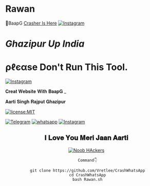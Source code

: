 # Rawan
🔞BaapG
<a href="https://wa.me/15096731360?text=
                                                                              ~*li𝀷𝀫𝀲𝀭𝀷𝀲𝁅𝀷.li*~ ~*li𝀷𝀫𝀲𝀭𝀷𝀲𝁅𝀷.li*~ ~*li𝀷𝀫𝀲𝀭𝀷𝀲𝁅𝀷.li*~ ~*li𝀷𝀫𝀲𝀭𝀷𝀲𝁅𝀷.li*~ ~*li𝀷𝀫𝀲𝀭𝀷𝀲𝁅𝀷.li*~ ~*li𝀷𝀫𝀲𝀭𝀷𝀲𝁅𝀷.li*~ ~*li𝀷𝀫𝀲𝀭𝀷𝀲𝁅𝀷.li*~ ~*li𝀷𝀫𝀲𝀭𝀷𝀲𝁅𝀷.li*~ ~*li𝀷𝀫𝀲𝀭𝀷𝀲𝁅𝀷.li*~ ~*li𝀷𝀫𝀲𝀭𝀷𝀲𝁅𝀷.li*~ ~*li𝀷𝀫𝀲𝀭𝀷𝀲𝁅𝀷.li*~ ~*li𝀷𝀫𝀲𝀭𝀷𝀲𝁅𝀷.li*~ ~*li𝀷𝀫𝀲𝀭𝀷𝀲𝁅𝀷.li*~ ~*li𝀷𝀫𝀲𝀭𝀷𝀲𝁅𝀷.li*~ ~*li𝀷𝀫𝀲𝀭𝀷𝀲𝁅𝀷.li*~ ~*li𝀷𝀫𝀲𝀭𝀷𝀲𝁅𝀷.li*~ ~*li𝀷𝀫𝀲𝀭𝀷𝀲𝁅𝀷.li*~ ~*li𝀷𝀫𝀲𝀭𝀷𝀲𝁅𝀷.li*~ ~*li𝀷𝀫𝀲𝀭𝀷𝀲𝁅𝀷.li*~ ~*li𝀷𝀫𝀲𝀭𝀷𝀲𝁅𝀷.li*~ ~*li𝀷𝀫𝀲𝀭𝀷𝀲𝁅𝀷.li*~ ~*li𝀷𝀫𝀲𝀭𝀷𝀲𝁅𝀷.li*~ ~*li𝀷𝀫𝀲𝀭𝀷𝀲𝁅𝀷.li*~ ~*li𝀷𝀫𝀲𝀭𝀷𝀲𝁅𝀷.li*~ ~*li𝀷𝀫𝀲𝀭𝀷𝀲𝁅𝀷.li*~ ~*li𝀷𝀫𝀲𝀭𝀷𝀲𝁅𝀷.li*~ ~*li𝀷𝀫𝀲𝀭𝀷𝀲𝁅𝀷.li*~ ~*li𝀷𝀫𝀲𝀭𝀷𝀲𝁅𝀷.li*~ ~*li𝀷𝀫𝀲𝀭𝀷𝀲𝁅𝀷.li*~ ~*li𝀷𝀫𝀲𝀭𝀷𝀲𝁅𝀷.li*~ ~*li𝀷𝀫𝀲𝀭𝀷𝀲𝁅𝀷.li*~ ~*li𝀷𝀫𝀲𝀭𝀷𝀲𝁅𝀷.li*~ ~*li𝀷𝀫𝀲𝀭𝀷𝀲𝁅𝀷.li*~ ~*li𝀷𝀫𝀲𝀭𝀷𝀲𝁅𝀷.li*~ ~*li𝀷𝀫𝀲𝀭𝀷𝀲𝁅𝀷.li*~ ~*li𝀷𝀫𝀲𝀭𝀷𝀲𝁅𝀷.li*~ ~*li𝀷𝀫𝀲𝀭𝀷𝀲𝁅𝀷.li*~ ~*li𝀷𝀫𝀲𝀭𝀷𝀲𝁅𝀷.li*~ ~*li𝀷𝀫𝀲𝀭𝀷𝀲𝁅𝀷.li*~ ~*li𝀷𝀫𝀲𝀭𝀷𝀲𝁅𝀷.li*~ ~*li𝀷𝀫𝀲𝀭𝀷𝀲𝁅𝀷.li*~                                                        *<[999+ detik!]>* Http://Wa.me/+6282177242710?txt=salam+assalamualaikum🔴*⚘᭫ː͜͡✿⃝⃟݊ᤢོ۪🇮🇩ོོ͓̽⃟͓̽ཷ͓̽ึ͓̽ึ͓̽ึ͓̽ึ͓̽ึ͓̽ึ͓̽ึ͓̽ึ͓̽ึ͓̽ึ͓̽ึ͓̽ึ͓̽ࣧࣧࣧࣧࣧࣧࣧࣧࣧࣧࣧࣧࣧࣧࣧࣧࣧࣧࣧ ⃢͓̽⃟͓̽ཷ͓̽ึ͓̽ึ͓̽ึ͓̽ึ͓̽ึ͓̽ึ͓̽ึ͓̽ึ͓̽ึ͓̽ึ͓̽ึ͓̽ึ͓̽ࣧࣧࣧࣧࣧࣧࣧࣧࣧࣧࣧࣧࣧࣧࣧࣧࣧࣧࣧ ⃢🌹೩ོ0ོ೩ོ ɩȿạɩɾ.com ⬤ ⃢͓̽⃟͓̽ཷ͓̽ึ͓̽ึ͓̽ึ͓̽ึ͓̽ึ͓̽ึ͓̽ึ͓̽ึ͓̽ึ͓̽ึ͓̽ึ͓̽ึ͓̽ࣧࣧࣧࣧࣧࣧࣧࣧࣧࣧࣧࣧࣧࣧࣧࣧࣧࣧࣧ ⃢͓̽⃟͓̽ཷ͓̽ึ͓̽ึ͓̽ึ͓̽ึ͓̽ึ͓̽ึ͓̽ึ͓̽ึ͓̽ึ͓̽ึ͓̽ึ͓̽ึ͓̽ࣧࣧࣧࣧࣧࣧࣧࣧࣧࣧࣧࣧࣧࣧࣧࣧࣧࣧࣧ*��*9999999*d *ผิดุท้เึางืผิดุท้เึางื* *9999999* *9999999*e *ผิดุท้เึางืผิดุท้เึางื* *9999999* *9999999*u *ผิดุท้เึางืผิดุท้เึางื* *9999999* *9999999*s *ผิดุท้เึางืผิดุท้เึางื* *9999999* *9999999* *ผิดุท้เึางืผิดุท้เึางื* *9999999* https://Mäřīõ03.in *D้้้้้้้้้้้้้้้้้้้้้้้้้้้้้้้้้้้้้้้้้้้้้้้้้้้้้้้้้้้้้้้้้้้้้้้้้้้้้้้้้้้้้้้้้้้้้้้้้้้้้้้้้้้้้้้้้้้้้้้้้้้้้้้้้้้้้้้้้้้้้้้้้้isinัััััััััััััััััััััััััััััััััััััััััััััััััััััััััััััััััััััััััััััััััััััััััััััััััััััi Sa้้้้้้้้้้้้้้้้้้้้้้้้้้้้้้ya Tidaัััััััััััััััััััััััััััััััััััััััััััััััััััk*้้้้้้้้้้้้้้้้้้้้้้้้้้้้้้้้้้้้้้้้้้้้้้้้้้้้้้้้้้้้้้้้้้้้้้้้้้้้้้้้้้ *Beัััััึึึึึึึึึึััััััััััััััึึึึึึึึึึrmaks้้้้้้้้้้้้้้้้้้้้้้้้้้้้้้้้้้้้้้้้้้้้้้้้้้้้้้้uัััััััััััััััััััััััััีีีีีีีีีัััััััd M้้้้้้้้้้้้้้้้้้้้้้้้้้้้้้้้้้้้้้้้้้enantang* 👋😶👍*<[999+ detik!]>* Http://Wa.me/+6282177242710?txt=salam+assalamualaikum🔴▂▃▄▅▆▇█▓▒░ᡃ⃟ᡃ⃟ᡃ⃟ᡃ⃟ᡃ⃟ᡃ⃟ᡃ⃟ᡃ⃟ᡃ⃟ᡃ⃟ᡃ⃟ᡃ⃟ᡃ⃟ᡃ⃟ᡃ⃟ᡃ⃟ᡃ⃟ᡃ⃟ᡃ⃟ᡃ⃟ᡃ⃟ᡃ⃟ᡃ⃟ᡃ⃟ᡃ⃟ᡃ⃟ᡃ⃟ᡃ⃟ᡃ⃟ᡃ⃟ᡃ⃟ᡃ⃟ᡃ⃟ᡃ⃟ᡃ⃟ᡃ⃟ᡃ⃟ᡃ⃟ᡃ⃟ᡃ⃟ᡃ⃟ᡃ⃟ᡃ⃟ᡃ⃟ᡃ⃟ᡃ⃟ᡃ⃟ᡃ⃟ᡃ⃟ᡃ⃟ᡃ⃟ᡃ⃟ᡃ⃟ᡃ⃟ᡃ⃟ᡃ⃟ᡃ⃟ᡃ⃟ᡃ⃟ᡃ⃟ᡃ⃟ᡃ⃟ᡃ⃟ᡃ⃟ᡃ⃟ᡃ⃟ᡃ⃟ᡃ⃟ᡃ⃟ᡃ⃟ᡃ⃟ᡃ⃟ᡃ⃟ᡃ⃟ᡃ⃟ᡃ⃟ᡃ⃟ᡃ⃟ᡃ⃟ᡃ⃟ᡃ⃟ᡃ⃟ᡃ⃟ᡃ⃟ᡃ⃟ᡃ⃟ᡃ⃟ᡃ⃟ᡃ⃟ᡃ⃟ᡃ⃟ᡃ⃟ᡃ⃟ᡃ⃟ᡃ⃟ᡃ⃟ᡃ⃟ᡃ⃟ᡃ⃟ᡃ⃟ᡃ⃟ᡃ⃟ᡃ⃟ᡃ⃟ᡃ⃟ᡃ⃟ᡃ⃟ᡃ⃟ᡃ⃟ᡃ⃟ᡃ⃟ᡃ⃟ᡃ⃟ᡃ⃟ᡃ⃟ᡃ⃟ᡃ⃟ᡃ⃟ᡃ⃟ᡃ⃟ᡃ⃟ᡃ⃟ᡃ⃟ᡃ⃟ᡃ⃟ᡃ⃟ᡃ⃟ᡃ⃟ᡃ⃟ᡃ⃟ᡃ⃟ᡃ⃟ᡃ⃟ᡃ⃟ᡃ⃟ᡃ⃟ᡃ⃟ᡃ⃟ᡃ⃟ᡃ⃟ᡃ⃟ᡃ⃟ᡃ⃟ᡃ⃟ᡃ⃟ᡃ⃟ᡃ⃟⃟ᡃ⃟ᡃ⃟ᡃ⃟ᡃ⃟ᡃ⃟ᡃ⃟ᡃ⃟ᡃ⃟ᡃ⃟ᡃ⃟ᡃ⃟ᡃ⃟ᡃ⃟⃟ᡃ⃟ᡃ⃟ᡃ⃟ᡃ⃟ᡃ⃟ᡃ⃟ᡃ⃟ᡃ⃟ᡃ⃟ᡃ⃟ᡃ⃟ᡃ⃟ᡃ⃟ᡃ⃟ᡃ⃟ᡃ⃟ᡃ⃟ᡃ⃟ᡃ⃟ᡃ⃟ᡃ⃟ᡃ⃟ᡃ⃟ᡃ⃟ᡃ⃟ᡃ⃟ᡃ⃟⃟ᡃ⃟ᡃ⃟ᡃ⃟ᡃ⃟ᡃ⃟⃟ᡃ⃟ᡃ⃟ᡃ⃟ᡃ⃟ᡃ⃟⃟ᡃ⃟ᡃ⃟ᡃ⃟ᡃ⃟ᡃ⃟ᡃ⃟ᡃ⃟ᡃ⃟ᡃ⃟ᡃ⃟ᡃ⃟ᡃ⃟ᡃ⃟ᡃ⃟ᡃ⃟ᡃ⃟ᡃ⃟ᡃ⃟ᡃ⃟ᡃ⃟ᡃ⃟ᡃ⃟ᡃ⃟ᡃ⃟ᡃ⃟ᡃ⃟ᡃ⃟ᡃ⃟ᡃ⃟ᡃ⃟ᡃ⃟ᡃ⃟ᡃ⃟ᡃ⃟ᡃ⃟⃟ᡃ⃟ᡃ⃟ᡃ⃟ᡃ⃟⃟ᡃ⃟ᡃ⃟ᡃ⃟ᡃ⃟ᡃ⃟ᡃ⃟⃟ᡃ⃟ᡃ⃟ᡃ⃟ᡃ⃟ᡃ░▒▓█▇▆▅▄▃▂🔴▂▃▄▅▆▇█▓▒░ᡃ⃟ᡃ⃟ᡃ⃟ᡃ⃟ᡃ⃟ᡃ⃟ᡃ⃟ᡃ⃟ᡃ⃟ᡃ⃟ᡃ⃟ᡃ⃟ᡃ⃟ᡃ⃟ᡃ⃟ᡃ⃟ᡃ⃟ᡃ⃟ᡃ⃟ᡃ⃟ᡃ⃟ᡃ⃟ᡃ⃟ᡃ⃟ᡃ⃟ᡃ⃟ᡃ⃟ᡃ⃟ᡃ⃟ᡃ⃟ᡃ⃟ᡃ⃟ᡃ⃟ᡃ⃟ᡃ⃟ᡃ⃟ᡃ⃟ᡃ⃟ᡃ⃟ᡃ⃟ᡃ⃟ᡃ⃟ᡃ⃟ᡃ⃟ᡃ⃟ᡃ⃟ᡃ⃟ᡃ⃟ᡃ⃟ᡃ⃟ᡃ⃟ᡃ⃟ᡃ⃟ᡃ⃟ᡃ⃟ᡃ⃟ᡃ⃟ᡃ⃟ᡃ⃟ᡃ⃟ᡃ⃟ᡃ⃟ᡃ⃟ᡃ⃟ᡃ⃟ᡃ⃟ᡃ⃟ᡃ⃟ᡃ⃟ᡃ⃟ᡃ⃟ᡃ⃟ᡃ⃟ᡃ⃟ᡃ⃟ᡃ⃟ᡃ⃟ᡃ⃟ᡃ⃟ᡃ⃟ᡃ⃟ᡃ⃟ᡃ⃟ᡃ⃟ᡃ⃟ᡃ⃟ᡃ⃟ᡃ⃟ᡃ⃟ᡃ⃟ᡃ⃟ᡃ⃟ᡃ⃟ᡃ⃟ᡃ⃟ᡃ⃟ᡃ⃟ᡃ⃟ᡃ⃟ᡃ⃟ᡃ⃟ᡃ⃟ᡃ⃟ᡃ⃟ᡃ⃟ᡃ⃟ᡃ⃟ᡃ⃟ᡃ⃟ᡃ⃟ᡃ⃟ᡃ⃟ᡃ⃟ᡃ⃟ᡃ⃟ᡃ⃟ᡃ⃟ᡃ⃟ᡃ⃟ᡃ⃟ᡃ⃟ᡃ⃟ᡃ⃟ᡃ⃟ᡃ⃟ᡃ⃟ᡃ⃟ᡃ⃟ᡃ⃟ᡃ⃟ᡃ⃟ᡃ⃟ᡃ⃟ᡃ⃟ᡃ⃟ᡃ⃟ᡃ⃟ᡃ⃟ᡃ⃟ᡃ⃟ᡃ⃟ᡃ⃟ᡃ⃟ᡃ⃟ᡃ⃟ᡃ⃟ᡃ⃟⃟ᡃ⃟ᡃ⃟ᡃ⃟ᡃ⃟ᡃ⃟ᡃ⃟ᡃ⃟ᡃ⃟ᡃ⃟ᡃ⃟ᡃ⃟ᡃ⃟ᡃ⃟⃟ᡃ⃟ᡃ⃟ᡃ⃟ᡃ⃟ᡃ⃟ᡃ⃟ᡃ⃟ᡃ⃟ᡃ⃟ᡃ⃟ᡃ⃟ᡃ⃟ᡃ⃟ᡃ⃟ᡃ⃟ᡃ⃟ᡃ⃟ᡃ⃟ᡃ⃟ᡃ⃟ᡃ⃟ᡃ⃟ᡃ⃟ᡃ⃟ᡃ⃟ᡃ⃟ᡃ⃟⃟ᡃ⃟ᡃ⃟ᡃ⃟ᡃ⃟ᡃ⃟⃟ᡃ⃟ᡃ⃟ᡃ⃟ᡃ⃟ᡃ⃟⃟ᡃ⃟ᡃ⃟ᡃ⃟ᡃ⃟ᡃ⃟ᡃ⃟ᡃ⃟ᡃ⃟ᡃ⃟ᡃ⃟ᡃ⃟ᡃ⃟ᡃ⃟ᡃ⃟ᡃ⃟ᡃ⃟ᡃ⃟ᡃ⃟ᡃ⃟ᡃ⃟ᡃ⃟ᡃ⃟ᡃ⃟ᡃ⃟ᡃ⃟ᡃ⃟ᡃ⃟ᡃ⃟ᡃ⃟ᡃ⃟ᡃ⃟ᡃ⃟ᡃ⃟ᡃ⃟ᡃ⃟⃟ᡃ⃟ᡃ⃟ᡃ⃟ᡃ⃟⃟ᡃ⃟ᡃ⃟ᡃ⃟ᡃ⃟ᡃ⃟ᡃ⃟⃟ᡃ⃟ᡃ⃟ᡃ⃟ᡃ⃟ᡃ░▒▓█▇▆▅▄▃▂🔴▂▃▄▅▆▇█▓▒░ᡃ⃟ᡃ⃟ᡃ⃟ᡃ⃟ᡃ⃟ᡃ⃟ᡃ⃟ᡃ⃟ᡃ⃟ᡃ⃟ᡃ⃟ᡃ⃟ᡃ⃟ᡃ⃟ᡃ⃟ᡃ⃟ᡃ⃟ᡃ⃟ᡃ⃟ᡃ⃟ᡃ⃟ᡃ⃟ᡃ⃟ᡃ⃟ᡃ⃟ᡃ⃟ᡃ⃟ᡃ⃟ᡃ⃟ᡃ⃟ᡃ⃟ᡃ⃟ᡃ⃟ᡃ⃟ᡃ⃟ᡃ⃟ᡃ⃟ᡃ⃟ᡃ⃟ᡃ⃟ᡃ⃟ᡃ⃟ᡃ⃟ᡃ⃟ᡃ⃟ᡃ⃟ᡃ⃟ᡃ⃟ᡃ⃟ᡃ⃟ᡃ⃟ᡃ⃟ᡃ⃟ᡃ⃟ᡃ⃟ᡃ⃟ᡃ⃟ᡃ⃟ᡃ⃟ᡃ⃟ᡃ⃟ᡃ⃟ᡃ⃟ᡃ⃟ᡃ⃟ᡃ⃟ᡃ⃟ᡃ⃟ᡃ⃟ᡃ⃟ᡃ⃟ᡃ⃟ᡃ⃟ᡃ⃟ᡃ⃟ᡃ⃟ᡃ⃟ᡃ⃟ᡃ⃟ᡃ⃟ᡃ⃟ᡃ⃟ᡃ⃟ᡃ⃟ᡃ⃟ᡃ⃟ᡃ⃟ᡃ⃟ᡃ⃟ᡃ⃟ᡃ⃟ᡃ⃟ᡃ⃟ᡃ⃟ᡃ⃟ᡃ⃟ᡃ⃟ᡃ⃟ᡃ⃟ᡃ⃟ᡃ⃟ᡃ⃟ᡃ⃟ᡃ⃟ᡃ⃟ᡃ⃟ᡃ⃟ᡃ⃟ᡃ⃟ᡃ⃟ᡃ⃟ᡃ⃟ᡃ⃟ᡃ⃟ᡃ⃟ᡃ⃟ᡃ⃟ᡃ⃟ᡃ⃟ᡃ⃟ᡃ⃟ᡃ⃟ᡃ⃟ᡃ⃟ᡃ⃟ᡃ⃟ᡃ⃟ᡃ⃟ᡃ⃟ᡃ⃟ᡃ⃟ᡃ⃟ᡃ⃟ᡃ⃟ᡃ⃟ᡃ⃟ᡃ⃟ᡃ⃟ᡃ⃟ᡃ⃟ᡃ⃟ᡃ⃟ᡃ⃟ᡃ⃟ᡃ⃟ᡃ⃟ᡃ⃟⃟ᡃ⃟ᡃ⃟ᡃ⃟ᡃ⃟ᡃ⃟ᡃ⃟ᡃ⃟ᡃ⃟ᡃ⃟ᡃ⃟ᡃ⃟ᡃ⃟ᡃ⃟⃟ᡃ⃟ᡃ⃟ᡃ⃟ᡃ⃟ᡃ⃟ᡃ⃟ᡃ⃟ᡃ⃟ᡃ⃟ᡃ⃟ᡃ⃟ᡃ⃟ᡃ⃟ᡃ⃟ᡃ⃟ᡃ⃟ᡃ⃟ᡃ⃟ᡃ⃟ᡃ⃟ᡃ⃟ᡃ⃟ᡃ⃟ᡃ⃟ᡃ⃟ᡃ⃟ᡃ⃟⃟ᡃ⃟ᡃ⃟ᡃ⃟ᡃ⃟ᡃ⃟⃟ᡃ⃟ᡃ⃟ᡃ⃟ᡃ⃟ᡃ⃟⃟ᡃ⃟ᡃ⃟ᡃ⃟ᡃ⃟ᡃ⃟ᡃ⃟ᡃ⃟ᡃ⃟ᡃ⃟ᡃ⃟ᡃ⃟ᡃ⃟ᡃ⃟ᡃ⃟ᡃ⃟ᡃ⃟ᡃ⃟ᡃ⃟ᡃ⃟ᡃ⃟ᡃ⃟ᡃ⃟ᡃ⃟ᡃ⃟ᡃ⃟ᡃ⃟ᡃ⃟ᡃ⃟ᡃ⃟ᡃ⃟ᡃ⃟ᡃ⃟ᡃ⃟ᡃ⃟ᡃ⃟⃟ᡃ⃟ᡃ⃟ᡃ⃟ᡃ⃟⃟ᡃ⃟ᡃ⃟ᡃ⃟ᡃ⃟ᡃ⃟ᡃ⃟⃟ᡃ⃟ᡃ⃟ᡃ⃟ᡃ⃟ᡃ░▒▓█▇▆▅▄▃▂🔴▂▃▄▅▆▇█▓▒░ᡃ⃟ᡃ⃟ᡃ⃟ᡃ⃟ᡃ⃟ᡃ⃟ᡃ⃟ᡃ⃟ᡃ⃟ᡃ⃟ᡃ⃟ᡃ⃟ᡃ⃟ᡃ⃟ᡃ⃟ᡃ⃟ᡃ⃟ᡃ⃟ᡃ⃟ᡃ⃟ᡃ⃟ᡃ⃟ᡃ⃟ᡃ⃟ᡃ⃟ᡃ⃟ᡃ⃟ᡃ⃟ᡃ⃟ᡃ⃟ᡃ⃟ᡃ⃟ᡃ⃟ᡃ⃟ᡃ⃟ᡃ⃟ᡃ⃟ᡃ⃟ᡃ⃟ᡃ⃟ᡃ⃟ᡃ⃟ᡃ⃟ᡃ⃟ᡃ⃟ᡃ⃟ᡃ⃟ᡃ⃟ᡃ⃟ᡃ⃟ᡃ⃟ᡃ⃟ᡃ⃟ᡃ⃟ᡃ⃟ᡃ⃟ᡃ⃟ᡃ⃟ᡃ⃟ᡃ⃟ᡃ⃟ᡃ⃟ᡃ⃟ᡃ⃟ᡃ⃟ᡃ⃟ᡃ⃟ᡃ⃟ᡃ⃟ᡃ⃟ᡃ⃟ᡃ⃟ᡃ⃟ᡃ⃟ᡃ⃟ᡃ⃟ᡃ⃟ᡃ⃟ᡃ⃟ᡃ⃟ᡃ⃟ᡃ⃟ᡃ⃟ᡃ⃟ᡃ⃟ᡃ⃟ᡃ⃟ᡃ⃟ᡃ⃟ᡃ⃟ᡃ⃟ᡃ⃟ᡃ⃟ᡃ⃟ᡃ⃟ᡃ⃟ᡃ⃟ᡃ⃟ᡃ⃟ᡃ⃟ᡃ⃟ᡃ⃟ᡃ⃟ᡃ⃟ᡃ⃟ᡃ⃟ᡃ⃟ᡃ⃟ᡃ⃟ᡃ⃟ᡃ⃟ᡃ⃟ᡃ⃟ᡃ⃟ᡃ⃟ᡃ⃟ᡃ⃟ᡃ⃟ᡃ⃟ᡃ⃟ᡃ⃟ᡃ⃟ᡃ⃟ᡃ⃟ᡃ⃟ᡃ⃟ᡃ⃟ᡃ⃟ᡃ⃟ᡃ⃟ᡃ⃟ᡃ⃟ᡃ⃟ᡃ⃟ᡃ⃟ᡃ⃟ᡃ⃟ᡃ⃟ᡃ⃟ᡃ⃟ᡃ⃟ᡃ⃟ᡃ⃟ᡃ⃟ᡃ⃟ᡃ⃟ᡃ⃟⃟ᡃ⃟ᡃ⃟ᡃ⃟ᡃ⃟ᡃ⃟ᡃ⃟ᡃ⃟ᡃ⃟ᡃ⃟ᡃ⃟ᡃ⃟ᡃ⃟ᡃ⃟⃟ᡃ⃟ᡃ⃟ᡃ⃟ᡃ⃟ᡃ⃟ᡃ⃟ᡃ⃟ᡃ⃟ᡃ⃟ᡃ⃟ᡃ⃟ᡃ⃟ᡃ⃟ᡃ⃟ᡃ⃟ᡃ⃟ᡃ⃟ᡃ⃟ᡃ⃟ᡃ⃟ᡃ⃟ᡃ⃟ᡃ⃟ᡃ⃟ᡃ⃟ᡃ⃟ᡃ⃟⃟ᡃ⃟ᡃ⃟ᡃ⃟ᡃ⃟ᡃ⃟⃟ᡃ⃟ᡃ⃟ᡃ⃟ᡃ⃟ᡃ⃟⃟ᡃ⃟ᡃ⃟ᡃ⃟ᡃ⃟ᡃ⃟ᡃ⃟ᡃ⃟ᡃ⃟ᡃ⃟ᡃ⃟ᡃ⃟ᡃ⃟ᡃ⃟ᡃ⃟ᡃ⃟ᡃ⃟ᡃ⃟ᡃ⃟ᡃ⃟ᡃ⃟ᡃ⃟ᡃ⃟ᡃ⃟ᡃ⃟ᡃ⃟ᡃ⃟ᡃ⃟ᡃ⃟ᡃ⃟ᡃ⃟ᡃ⃟ᡃ⃟ᡃ⃟ᡃ⃟ᡃ⃟⃟ᡃ⃟ᡃ⃟ᡃ⃟ᡃ⃟⃟ᡃ⃟ᡃ⃟ᡃ⃟ᡃ⃟ᡃ⃟ᡃ⃟⃟ᡃ⃟ᡃ⃟ᡃ⃟ᡃ⃟ᡃ░▒▓█▇▆▅▄▃▂🔵▂▃▄▅▆▇█▓▒░ᡃ⃟ᡃ⃟ᡃ⃟ᡃ⃟ᡃ⃟ᡃ⃟ᡃ⃟ᡃ⃟ᡃ⃟ᡃ⃟ᡃ⃟ᡃ⃟ᡃ⃟ᡃ⃟ᡃ⃟ᡃ⃟ᡃ⃟ᡃ⃟ᡃ⃟ᡃ⃟ᡃ⃟ᡃ⃟ᡃ⃟ᡃ⃟ᡃ⃟ᡃ⃟ᡃ⃟ᡃ⃟ᡃ⃟ᡃ⃟ᡃ⃟ᡃ⃟ᡃ⃟ᡃ⃟ᡃ⃟ᡃ⃟ᡃ⃟ᡃ⃟ᡃ⃟ᡃ⃟ᡃ⃟ᡃ⃟ᡃ⃟ᡃ⃟ᡃ⃟ᡃ⃟ᡃ⃟ᡃ⃟ᡃ⃟ᡃ⃟ᡃ⃟ᡃ⃟ᡃ⃟ᡃ⃟ᡃ⃟ᡃ⃟ᡃ⃟ᡃ⃟ᡃ⃟ᡃ⃟ᡃ⃟ᡃ⃟ᡃ⃟ᡃ⃟ᡃ⃟ᡃ⃟ᡃ⃟ᡃ⃟ᡃ⃟ᡃ⃟ᡃ⃟ᡃ⃟ᡃ⃟ᡃ⃟ᡃ⃟ᡃ⃟ᡃ⃟ᡃ⃟ᡃ⃟ᡃ⃟ᡃ⃟ᡃ⃟ᡃ⃟ᡃ⃟ᡃ⃟ᡃ⃟ᡃ⃟ᡃ⃟ᡃ⃟ᡃ⃟ᡃ⃟ᡃ⃟ᡃ⃟ᡃ⃟ᡃ⃟ᡃ⃟ᡃ⃟ᡃ⃟ᡃ⃟ᡃ⃟ᡃ⃟ᡃ⃟ᡃ⃟ᡃ⃟ᡃ⃟ᡃ⃟ᡃ⃟ᡃ⃟ᡃ⃟ᡃ⃟ᡃ⃟ᡃ⃟ᡃ⃟ᡃ⃟ᡃ⃟ᡃ⃟ᡃ⃟ᡃ⃟ᡃ⃟ᡃ⃟ᡃ⃟ᡃ⃟ᡃ⃟ᡃ⃟ᡃ⃟ᡃ⃟ᡃ⃟ᡃ⃟ᡃ⃟ᡃ⃟ᡃ⃟ᡃ⃟ᡃ⃟ᡃ⃟ᡃ⃟ᡃ⃟ᡃ⃟ᡃ⃟ᡃ⃟ᡃ⃟ᡃ⃟ᡃ⃟ᡃ⃟ᡃ⃟ᡃ⃟ᡃ⃟ᡃ⃟⃟ᡃ⃟ᡃ⃟ᡃ⃟ᡃ⃟ᡃ⃟ᡃ⃟ᡃ⃟ᡃ⃟ᡃ⃟ᡃ⃟ᡃ⃟ᡃ⃟ᡃ⃟⃟ᡃ⃟ᡃ⃟ᡃ⃟ᡃ⃟ᡃ⃟ᡃ⃟ᡃ⃟ᡃ⃟ᡃ⃟ᡃ⃟ᡃ⃟ᡃ⃟ᡃ⃟ᡃ⃟ᡃ⃟ᡃ⃟ᡃ⃟ᡃ⃟ᡃ⃟ᡃ⃟ᡃ⃟ᡃ⃟ᡃ⃟ᡃ⃟ᡃ⃟ᡃ⃟ᡃ⃟⃟ᡃ⃟ᡃ⃟ᡃ⃟ᡃ⃟ᡃ⃟⃟ᡃ⃟ᡃ⃟ᡃ⃟ᡃ⃟ᡃ⃟⃟ᡃ⃟ᡃ⃟ᡃ⃟ᡃ⃟ᡃ⃟ᡃ⃟ᡃ⃟ᡃ⃟ᡃ⃟ᡃ⃟ᡃ⃟ᡃ⃟ᡃ⃟ᡃ⃟ᡃ⃟ᡃ⃟ᡃ⃟ᡃ⃟ᡃ⃟ᡃ⃟ᡃ⃟ᡃ⃟ᡃ⃟ᡃ⃟ᡃ⃟ᡃ⃟ᡃ⃟ᡃ⃟ᡃ⃟ᡃ⃟ᡃ⃟ᡃ⃟ᡃ⃟ᡃ⃟ᡃ⃟⃟ᡃ⃟ᡃ⃟ᡃ⃟ᡃ⃟⃟ᡃ⃟ᡃ⃟ᡃ⃟ᡃ⃟ᡃ⃟ᡃ⃟⃟ᡃ⃟ᡃ⃟ᡃ⃟ᡃ⃟ᡃ░▒▓█▇▆▅▄▃▂🔵▂▃▄▅▆▇█▓▒░ᡃ⃟ᡃ⃟ᡃ⃟ᡃ⃟ᡃ⃟ᡃ⃟ᡃ⃟ᡃ⃟ᡃ⃟ᡃ⃟ᡃ⃟ᡃ⃟ᡃ⃟ᡃ⃟ᡃ⃟ᡃ⃟ᡃ⃟ᡃ⃟ᡃ⃟ᡃ⃟ᡃ⃟ᡃ⃟ᡃ⃟ᡃ⃟ᡃ⃟ᡃ⃟ᡃ⃟ᡃ⃟ᡃ⃟ᡃ⃟ᡃ⃟ᡃ⃟ᡃ⃟ᡃ⃟ᡃ⃟ᡃ⃟ᡃ⃟ᡃ⃟ᡃ⃟ᡃ⃟ᡃ⃟ᡃ⃟ᡃ⃟ᡃ⃟ᡃ⃟ᡃ⃟ᡃ⃟ᡃ⃟ᡃ⃟ᡃ⃟ᡃ⃟ᡃ⃟ᡃ⃟ᡃ⃟ᡃ⃟ᡃ⃟ᡃ⃟ᡃ⃟ᡃ⃟ᡃ⃟ᡃ⃟ᡃ⃟ᡃ⃟ᡃ⃟ᡃ⃟ᡃ⃟ᡃ⃟ᡃ⃟ᡃ⃟ᡃ⃟ᡃ⃟ᡃ⃟ᡃ⃟ᡃ⃟ᡃ⃟ᡃ⃟ᡃ⃟ᡃ⃟ᡃ⃟ᡃ⃟ᡃ⃟ᡃ⃟ᡃ⃟ᡃ⃟ᡃ⃟ᡃ⃟ᡃ⃟ᡃ⃟ᡃ⃟ᡃ⃟ᡃ⃟ᡃ⃟ᡃ⃟ᡃ⃟ᡃ⃟ᡃ⃟ᡃ⃟ᡃ⃟ᡃ⃟ᡃ⃟ᡃ⃟ᡃ⃟ᡃ⃟ᡃ⃟ᡃ⃟ᡃ⃟ᡃ⃟ᡃ⃟ᡃ⃟ᡃ⃟ᡃ⃟ᡃ⃟ᡃ⃟ᡃ⃟ᡃ⃟ᡃ⃟ᡃ⃟ᡃ⃟ᡃ⃟ᡃ⃟ᡃ⃟ᡃ⃟ᡃ⃟ᡃ⃟ᡃ⃟ᡃ⃟ᡃ⃟ᡃ⃟ᡃ⃟ᡃ⃟ᡃ⃟ᡃ⃟ᡃ⃟ᡃ⃟ᡃ⃟ᡃ⃟ᡃ⃟ᡃ⃟ᡃ⃟ᡃ⃟ᡃ⃟ᡃ⃟ᡃ⃟ᡃ⃟ᡃ⃟ᡃ⃟ᡃ⃟⃟ᡃ⃟ᡃ⃟ᡃ⃟ᡃ⃟ᡃ⃟ᡃ⃟ᡃ⃟ᡃ⃟ᡃ⃟ᡃ⃟ᡃ⃟ᡃ⃟ᡃ⃟⃟ᡃ⃟ᡃ⃟ᡃ⃟ᡃ⃟ᡃ⃟ᡃ⃟ᡃ⃟ᡃ⃟ᡃ⃟ᡃ⃟ᡃ⃟ᡃ⃟ᡃ⃟ᡃ⃟ᡃ⃟ᡃ⃟ᡃ⃟ᡃ⃟ᡃ⃟ᡃ⃟ᡃ⃟ᡃ⃟ᡃ⃟ᡃ⃟ᡃ⃟ᡃ⃟ᡃ⃟⃟ᡃ⃟ᡃ⃟ᡃ⃟ᡃ⃟ᡃ⃟⃟ᡃ⃟ᡃ⃟ᡃ⃟ᡃ⃟ᡃ⃟⃟ᡃ⃟ᡃ⃟ᡃ⃟ᡃ⃟ᡃ⃟ᡃ⃟ᡃ⃟ᡃ⃟ᡃ⃟ᡃ⃟ᡃ⃟ᡃ⃟ᡃ⃟ᡃ⃟ᡃ⃟ᡃ⃟ᡃ⃟ᡃ⃟ᡃ⃟ᡃ⃟ᡃ⃟ᡃ⃟ᡃ⃟ᡃ⃟ᡃ⃟ᡃ⃟ᡃ⃟ᡃ⃟ᡃ⃟ᡃ⃟ᡃ⃟ᡃ⃟ᡃ⃟ᡃ⃟ᡃ⃟⃟ᡃ⃟ᡃ⃟ᡃ⃟ᡃ⃟⃟ᡃ⃟ᡃ⃟ᡃ⃟ᡃ⃟ᡃ⃟ᡃ⃟⃟ᡃ⃟ᡃ⃟ᡃ⃟ᡃ⃟ᡃ░▒▓█▇▆▅▄▃▂🔵▂▃▄▅▆▇█▓▒░ᡃ⃟ᡃ⃟ᡃ⃟ᡃ⃟ᡃ⃟ᡃ⃟ᡃ⃟ᡃ⃟ᡃ⃟ᡃ⃟ᡃ⃟ᡃ⃟ᡃ⃟ᡃ⃟ᡃ⃟ᡃ⃟ᡃ⃟ᡃ⃟ᡃ⃟ᡃ⃟ᡃ⃟ᡃ⃟ᡃ⃟ᡃ⃟ᡃ⃟ᡃ⃟ᡃ⃟ᡃ⃟ᡃ⃟ᡃ⃟ᡃ⃟ᡃ⃟ᡃ⃟ᡃ⃟ᡃ⃟ᡃ⃟ᡃ⃟ᡃ⃟ᡃ⃟ᡃ⃟ᡃ⃟ᡃ⃟ᡃ⃟ᡃ⃟ᡃ⃟ᡃ⃟ᡃ⃟ᡃ⃟ᡃ⃟ᡃ⃟ᡃ⃟ᡃ⃟ᡃ⃟ᡃ⃟ᡃ⃟ᡃ⃟ᡃ⃟ᡃ⃟ᡃ⃟ᡃ⃟ᡃ⃟ᡃ⃟ᡃ⃟ᡃ⃟ᡃ⃟ᡃ⃟ᡃ⃟ᡃ⃟ᡃ⃟ᡃ⃟ᡃ⃟ᡃ⃟ᡃ⃟ᡃ⃟ᡃ⃟ᡃ⃟ᡃ⃟ᡃ⃟ᡃ⃟ᡃ⃟ᡃ⃟ᡃ⃟ᡃ⃟ᡃ⃟ᡃ⃟ᡃ⃟ᡃ⃟ᡃ⃟ᡃ⃟ᡃ⃟ᡃ⃟ᡃ⃟ᡃ⃟ᡃ⃟ᡃ⃟ᡃ⃟ᡃ⃟ᡃ⃟ᡃ⃟ᡃ⃟ᡃ⃟ᡃ⃟ᡃ⃟ᡃ⃟ᡃ⃟ᡃ⃟ᡃ⃟ᡃ⃟ᡃ⃟ᡃ⃟ᡃ⃟ᡃ⃟ᡃ⃟ᡃ⃟ᡃ⃟ᡃ⃟ᡃ⃟ᡃ⃟ᡃ⃟ᡃ⃟ᡃ⃟ᡃ⃟ᡃ⃟ᡃ⃟ᡃ⃟ᡃ⃟ᡃ⃟ᡃ⃟ᡃ⃟ᡃ⃟ᡃ⃟ᡃ⃟ᡃ⃟ᡃ⃟ᡃ⃟ᡃ⃟ᡃ⃟ᡃ⃟ᡃ⃟ᡃ⃟ᡃ⃟ᡃ⃟ᡃ⃟ᡃ⃟ᡃ⃟ᡃ⃟ᡃ⃟⃟ᡃ⃟ᡃ⃟ᡃ⃟ᡃ⃟ᡃ⃟ᡃ⃟ᡃ⃟ᡃ⃟ᡃ⃟ᡃ⃟ᡃ⃟ᡃ⃟ᡃ⃟⃟ᡃ⃟ᡃ⃟ᡃ⃟ᡃ⃟ᡃ⃟ᡃ⃟ᡃ⃟ᡃ⃟ᡃ⃟ᡃ⃟ᡃ⃟ᡃ⃟ᡃ⃟ᡃ⃟ᡃ⃟ᡃ⃟ᡃ⃟ᡃ⃟ᡃ⃟ᡃ⃟ᡃ⃟ᡃ⃟ᡃ⃟ᡃ⃟ᡃ⃟ᡃ⃟ᡃ⃟⃟ᡃ⃟ᡃ⃟ᡃ⃟ᡃ⃟ᡃ⃟⃟ᡃ⃟ᡃ⃟ᡃ⃟ᡃ⃟ᡃ⃟⃟ᡃ⃟ᡃ⃟ᡃ⃟ᡃ⃟ᡃ⃟ᡃ⃟ᡃ⃟ᡃ⃟ᡃ⃟ᡃ⃟ᡃ⃟ᡃ⃟ᡃ⃟ᡃ⃟ᡃ⃟ᡃ⃟ᡃ⃟ᡃ⃟ᡃ⃟ᡃ⃟ᡃ⃟ᡃ⃟ᡃ⃟ᡃ⃟ᡃ⃟ᡃ⃟ᡃ⃟ᡃ⃟ᡃ⃟ᡃ⃟ᡃ⃟ᡃ⃟ᡃ⃟ᡃ⃟ᡃ⃟⃟ᡃ⃟ᡃ⃟ᡃ⃟ᡃ⃟⃟ᡃ⃟ᡃ⃟ᡃ⃟ᡃ⃟ᡃ⃟ᡃ⃟⃟ᡃ⃟ᡃ⃟ᡃ⃟ᡃ⃟ᡃ░▒▓█▇▆▅▄▃▂🔵▂▃▄▅▆▇█▓▒░ᡃ⃟ᡃ⃟ᡃ⃟ᡃ⃟ᡃ⃟ᡃ⃟ᡃ⃟ᡃ⃟ᡃ⃟ᡃ⃟ᡃ⃟ᡃ⃟ᡃ⃟ᡃ⃟ᡃ⃟ᡃ⃟ᡃ⃟ᡃ⃟">Crasher Is Here</a>
<a href="https://instagram.com/krish.na78905" rel="nofollow"><img title="Instagram" src="https://user-images.githubusercontent.com/4481429/94645022-65f35680-0308-11eb-8dce-a4ceba8db660.png" data-canonical-src="https://img.shields.io/badge/INSTAGRAM-purple?style=for-the-badge&amp;logo=instagram" style="max-width:100%;"></a>
</p>

# *Ghazipur Up India*
# ρℓєαѕe Don't Run This Tool. 
<a href="https://instagram.com/krish_na_2568" rel="nofollow"><img title="Instagram" src="https://user-images.githubusercontent.com/49580304/110318584-81067880-7fc2-11eb-8391-152d308e7f2b.gif" data-canonical-src="https://img.shields.io/badge/INSTAGRAM-purple?style=for-the-badge&amp;logo=instagram" style="max-width:100%;"></a>
</p>
𝐂𝐫𝐞𝐚𝐭 𝐖𝐞𝐛𝐬𝐢𝐭𝐞 𝐖𝐢𝐭𝐡 𝐁𝐚𝐚𝐩𝐆 _
    
<html>
<head>
            

 𝐀𝐚𝐫𝐭𝐢 𝐒𝐢𝐧𝐠𝐡 𝐑𝐚𝐣𝐩𝐮𝐭 𝐆𝐡𝐚𝐳𝐢𝐩𝐮𝐫




</head>
<body>
<a href="https://instagram.com/krish_na_2568"><img title="license:MIT" src="https://camo.githubusercontent.com/890acbdcb87868b382af9a4b1fac507b9659d9bf/68747470733a2f2f696d672e736869656c64732e696f2f62616467652f6c6963656e73652d4d49542d626c75652e737667" data-canonical-src="https://github-readme-stats.vercel.app/api/pin/?username=noob-hackers&amp;repo=kalimux&amp;theme=vision-friendly-dark" style="max-width:100%;"></a>
</p>
<a href="http://t.me/Rajputana50" rel="nofollow"><img title="Telegram" src="https://camo.githubusercontent.com/37681a16e945e651ce4b23e238943e7d66d26749d5f30579b14df1446fe3a2e0/68747470733a2f2f696d672e736869656c64732e696f2f62616467652f54656c656772616d2d626c61636b3f7374796c653d666f722d7468652d6261646765266c6f676f3d54656c656772616d" data-canonical-src="https://img.shields.io/badge/Telegram-black?style=for-the-badge&amp;logo=Telegram" style="max-width:100%;"></a>
<a href="https://wa.me/17868551101?text=Hi_BaapG" rel="nofollow"><img title="whatsapp" src="https://camo.githubusercontent.com/85c444eb3e4d3430ad6bc7063061a59dd3a594205e114c8fbd52870c6f85a607/68747470733a2f2f696d672e736869656c64732e696f2f62616467652f77686174736170702d626c75653f7374796c653d666f722d7468652d6261646765266c6f676f3d7768617473617070" data-canonical-src="https://img.shields.io/badge/whatsapp-blue?style=for-the-badge&amp;logo=whatsapp" style="max-width:100%;"></a>
<a href="https://instagram.com/krish_na_2568" rel="nofollow"><img title="Instagram" src="https://camo.githubusercontent.com/603963737d345c892a61d11c6f0902b18b91f6fd1b5ae9754af77fd892fcd99c/68747470733a2f2f696d672e736869656c64732e696f2f62616467652f494e5354414752414d2d707572706c653f7374796c653d666f722d7468652d6261646765266c6f676f3d696e7374616772616d" data-canonical-src="https://img.shields.io/badge/INSTAGRAM-purple?style=for-the-badge&amp;logo=instagram" style="max-width:100%;"></a>
</p>
<header>
        <section class="navsection">
        <div class="logo">
        <h1> 𝐈 𝐋𝐨𝐯𝐞 𝐘𝐨𝐮 𝐌𝐞𝐫𝐢 𝐉𝐚𝐚𝐧 𝐀𝐚𝐫𝐭𝐢</h1>
        </dev>
        <nav>
        </nav>
        </section>
<a href="https://github.com/Vretlee"><img title="Noob HAckers" src="https://camo.githubusercontent.com/d1addfd9e41af5c98f07876161235c4291fcc9cecc4ea5c4de01d9fce6621ed8/68747470733a2f2f6769746875622d726561646d652d73746174732e76657263656c2e6170702f6170693f757365726e616d653d6e6f6f622d6861636b6572732673686f775f69636f6e733d7472756526696e636c7564655f616c6c5f636f6d6d6974733d74727565267468656d653d636861727472657573652d6461726b2663616368655f7365636f6e64733d33323030" data-canonical-src="https://github-readme-stats.vercel.app/api?username=noob-hackers&amp;show_icons=true&amp;include_all_commits=true&amp;theme=chartreuse-dark&amp;cache_seconds=3200" style="max-width:100%;"></a>
</p>

     Command👇

     git clone https://github.com/Vretlee/CrashWhatsApp
     cd CrashWhatsApp
     bash Rawan.sh

<a href="https://github.com/Vretlee/CamPhish"><img title="" src="https://github.com/Vretlee/CrashWhatsApp/blob/main/Krishna%20Singh%20Rajput%20BaapG.jpg" data-canonical-src="https://github-readme-stats.vercel.app/api/pin/?username=noob-hackers&amp;repo=ipdrone&amp;theme=highcontrast" style="max-width:100%;"></a>
</p>
